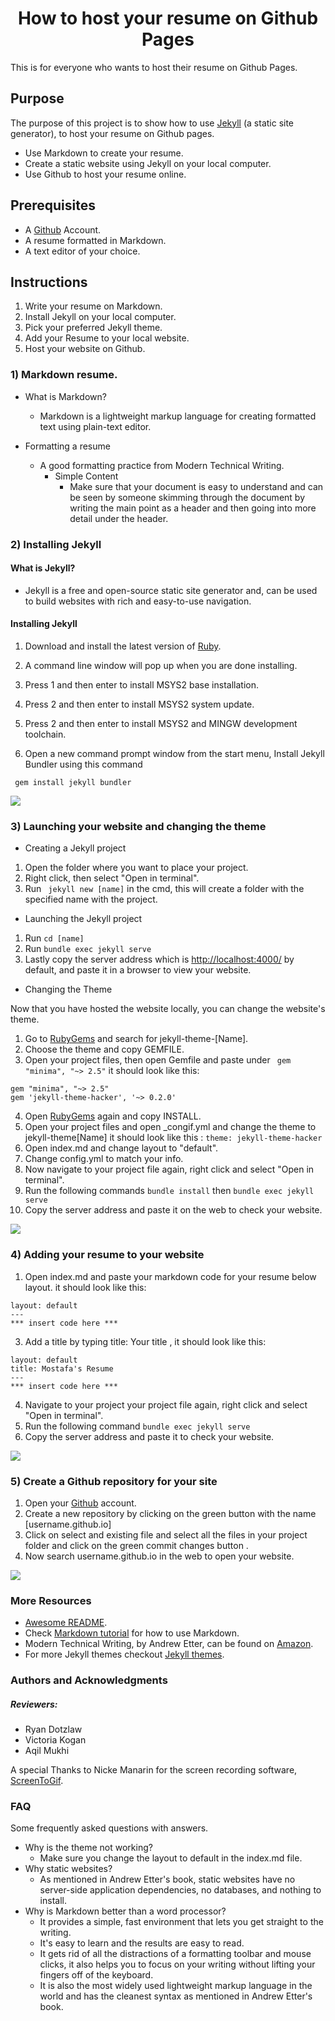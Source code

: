 # <center> How to host your resume on Github Pages </center>

This is for everyone who wants to host their resume on Github Pages.

## Purpose
The purpose of this project is to show how to use [Jekyll](https://jekyllrb.com/) (a static site generator), to host
your resume on Github pages. 
* Use Markdown to create your resume.
* Create a static website using Jekyll on your local computer.
* Use Github to host your resume online.




## Prerequisites     
* A [Github](https://github.com/) Account.
* A resume formatted in Markdown.
* A text editor of your choice.

## Instructions
 1. Write your resume on Markdown.
 2. Install Jekyll on your local computer.
 3. Pick your preferred Jekyll theme.
 4. Add your Resume to your local website.
 5. Host your website on Github.
 
### 1) Markdown resume.

 * What is Markdown?

   * Markdown is a lightweight markup language for creating formatted text using plain-text editor.
   
 * Formatting  a resume

   * A good formatting practice from Modern Technical Writing.
       *  Simple Content
	      * Make sure that your document is easy to understand and can be seen by someone skimming through the document by writing the main point as a header and then going into more detail under the header.
       


 
###  2) Installing Jekyll
#### What is Jekyll?
* Jekyll is a free and open-source static site generator and, can be used to build websites with rich and easy-to-use navigation.
#### Installing Jekyll
1. Download and install the latest version of [Ruby](https://rubyinstaller.org/downloads/).
2. A command line window will pop up when you are done installing. 
3. Press 1 and then enter to install MSYS2 base installation. 
4. Press 2 and then enter to install MSYS2 system update.
5. Press 2 and then enter to install MSYS2 and MINGW development toolchain.


  
3. Open a new command prompt window from the start menu, Install Jekyll Bundler using this command
```
 gem install jekyll bundler
```


![](https://github.com/Tellmore01/Tellmore01.github.io/blob/main/HowToInstallJekyll.gif)



### 3) Launching your website and changing the theme
* Creating a Jekyll project
1. Open the folder where you want to place your project.
2. Right click, then select "Open in terminal".
3. Run  ```  jekyll new [name] ``` in the cmd, this will create a folder with the specified name with the project.

* Launching the Jekyll project
1. Run ``` cd [name] ``` 
2. Run ``` bundle exec jekyll serve ```
3. Lastly copy the server address which is [http://localhost:4000/]() by default, and paste it in a browser to view your website.

* Changing the Theme

Now that you have hosted the website locally, you can change the website's theme.
1. Go to [RubyGems](https://rubygems.org/) and search for jekyll-theme-[Name].
2. Choose the theme and copy GEMFILE.
3. Open your project files, then open Gemfile and paste under ```  gem "minima", "~> 2.5" ```
it should look like this:
 ``` 
 gem "minima", "~> 2.5"
 gem 'jekyll-theme-hacker', '~> 0.2.0'
 ```
 
4. Open [RubyGems](https://rubygems.org/) again and copy INSTALL.
5. Open your project files and open _congif.yml and change the theme to jekyll-theme[Name]
it should look like this : 
``` theme: jekyll-theme-hacker ```
6. Open index.md and change layout to "default".
7. Change config.yml to match your info.
8. Now navigate to your project file again, right click and select "Open in terminal".
9. Run the following commands  ``` bundle install ```  then ``` bundle exec jekyll serve ```
10. Copy the server address and paste it on the web to check your website.

![](https://github.com/Tellmore01/Tellmore01.github.io/blob/main/JekyllLocalAndTheme.gif)

### 4) Adding your resume to your website
1. Open index.md and paste your markdown code for your resume below layout.
it should look like this:
``` 
layout: default
---
*** insert code here *** 
```
3. Add a title by typing title: Your title , it should look like this:
``` 
layout: default
title: Mostafa's Resume 
---
*** insert code here *** 
```
4. Navigate to your project your project file again, right click and select "Open in terminal".
5. Run the following command ``` bundle exec jekyll serve ```
6. Copy the server address and paste it to check your website.

![](https://github.com/Tellmore01/Tellmore01.github.io/blob/main/AddMyResToJekyll.gif)

### 5) Create a Github repository for your site
1. Open your [Github](https://github.com/) account.
2. Create a new repository by clicking on the green button with the name [username.github.io]
3. Click on select and existing file and select all the files in your project folder and click on the green commit changes button .
4. Now search username.github.io in the web to open your website.

![](https://github.com/Tellmore01/Tellmore01.github.io/blob/main/HostResumeOnGithub.gif)

### More Resources
* [Awesome README](https://github.com/matiassingers/awesome-readme).
* Check [Markdown tutorial](https://www.markdowntutorial.com/) for how to use Markdown.
* Modern Technical Writing, by Andrew Etter, can be found on [Amazon](https://www.amazon.ca/Modern-Technical-Writing-Introduction-Documentation-ebook/dp/B01A2QL9SS).
* For more Jekyll themes checkout [Jekyll themes](http://jekyllthemes.org/).


### Authors and Acknowledgments
##### Reviewers:
* Ryan Dotzlaw
* Victoria Kogan
* Aqil Mukhi

A special Thanks to Nicke Manarin for the screen recording software, [ScreenToGif](https://github.com/NickeManarin/ScreenToGif).

### FAQ

Some frequently asked questions with answers.

* Why is the theme not working?
  * Make sure you change the layout to default in the index.md file.
* Why static websites?
  * As mentioned in Andrew Etter's book, static websites have no server-side application dependencies, no databases, and nothing to install.
* Why is Markdown better than a word processor?
  * It provides a simple, fast environment that lets you get straight to the writing.
  * It's easy to learn and the results are easy to read.
  * It gets rid of all the distractions of a formatting toolbar and mouse clicks, it also helps you to focus on your writing without lifting your fingers off of the keyboard.
  * It is also the most widely used lightweight markup language in the world and has the cleanest syntax as mentioned in Andrew Etter's book.


